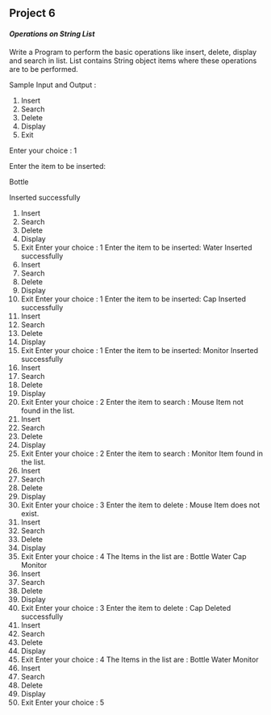 ## Project 6

#### _Operations on String List_

Write a Program to perform the basic operations like insert, delete, display and search in list. List contains
String object items where these operations are to be performed.

Sample Input and Output :
1. Insert
2. Search
3. Delete
4. Display
5. Exit
 
Enter your choice :
1

Enter the item to be inserted:

Bottle

Inserted successfully
1. Insert
2. Search
3. Delete
4. Display
5. Exit
Enter your choice :
1
Enter the item to be inserted:
Water
Inserted successfully
1. Insert
2. Search
3. Delete
4. Display
5. Exit
Enter your choice :
1
Enter the item to be inserted:
Cap
Inserted successfully
1. Insert
2. Search
3. Delete
4. Display
5. Exit
Enter your choice :
1
Enter the item to be inserted:
Monitor
Inserted successfully
1. Insert
2. Search
3. Delete
4. Display
5. Exit
Enter your choice :
2
Enter the item to search :
Mouse
Item not found in the list.
1. Insert
2. Search
3. Delete
4. Display
5. Exit
Enter your choice :
2
Enter the item to search :
Monitor
Item found in the list.
1. Insert
2. Search
3. Delete
4. Display
5. Exit
Enter your choice :
3
Enter the item to delete :
Mouse
Item does not exist.
1. Insert
2. Search
3. Delete
4. Display
5. Exit
Enter your choice :
4
The Items in the list are :
Bottle
Water
Cap
Monitor
1. Insert
2. Search
3. Delete
4. Display
5. Exit
Enter your choice :
3
Enter the item to delete :
Cap
Deleted successfully
1. Insert
2. Search
3. Delete
4. Display
5. Exit
Enter your choice :
4
The Items in the list are :
Bottle
Water
Monitor
1. Insert
2. Search
3. Delete
4. Display
5. Exit
Enter your choice :
5
